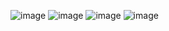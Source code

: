 ![image](https://user-images.githubusercontent.com/49631392/194229086-cc206ed4-7624-4e45-a694-5cf3f94f7b18.png)
![image](https://user-images.githubusercontent.com/49631392/194229304-84b2303a-0c28-4919-9fe5-abf5952e0a30.png)
![image](https://user-images.githubusercontent.com/49631392/194229431-a3b0e72a-e826-4def-a2db-07a3e586f5f9.png)
![image](https://user-images.githubusercontent.com/49631392/194229540-ad38d9b3-8aac-4813-953c-2d2a398de8e3.png)

